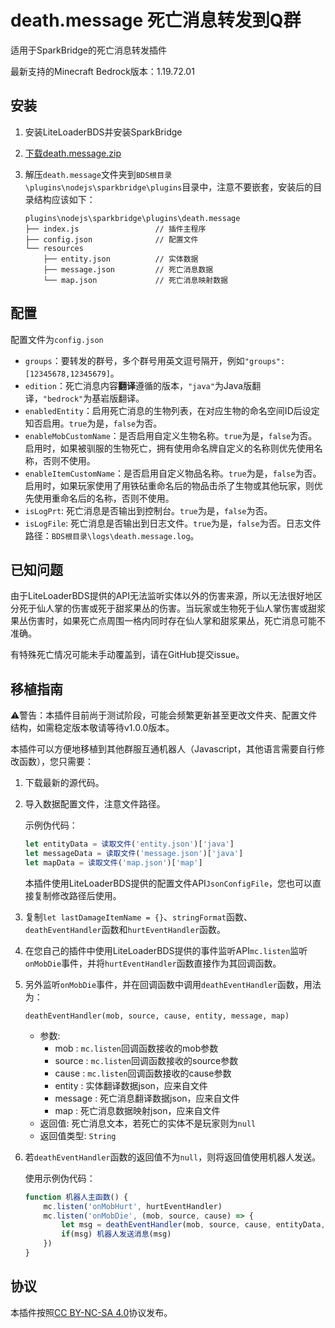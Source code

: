 # death.message 死亡消息转发到Q群

适用于SparkBridge的死亡消息转发插件

最新支持的Minecraft Bedrock版本：1.19.72.01

## 安装

1. 安装LiteLoaderBDS并安装SparkBridge

2. [下载death.message.zip](https://github.com/FtyLollipop/spark-death-message/releases)

3. 解压`death.message`文件夹到`BDS根目录\plugins\nodejs\sparkbridge\plugins`目录中，注意不要嵌套，安装后的目录结构应该如下：

   ```
   plugins\nodejs\sparkbridge\plugins\death.message
   ├── index.js                 // 插件主程序
   ├── config.json              // 配置文件
   └── resources
       ├── entity.json          // 实体数据
       ├── message.json         // 死亡消息数据
       └── map.json             // 死亡消息映射数据
   ```
   
   

## 配置

配置文件为`config.json`

- `groups`：要转发的群号，多个群号用英文逗号隔开，例如`"groups": [12345678,12345679]`。
- `edition`：死亡消息内容**翻译**遵循的版本，`"java"`为Java版翻译，`"bedrock"`为基岩版翻译。
- `enabledEntity`：启用死亡消息的生物列表，在对应生物的命名空间ID后设定知否启用。`true`为是，`false`为否。
- `enableMobCustomName`：是否启用自定义生物名称。`true`为是，`false`为否。启用时，如果被驯服的生物死亡，拥有使用命名牌自定义的名称则优先使用名称，否则不使用。
- `enableItemCustomName`：是否启用自定义物品名称。`true`为是，`false`为否。启用时，如果玩家使用了用铁砧重命名后的物品击杀了生物或其他玩家，则优先使用重命名后的名称，否则不使用。
- `isLogPrt`: 死亡消息是否输出到控制台。`true`为是，`false`为否。
- `isLogFile`: 死亡消息是否输出到日志文件。`true`为是，`false`为否。日志文件路径：`BDS根目录\logs\death.message.log`。

## 已知问题

由于LiteLoaderBDS提供的API无法监听实体以外的伤害来源，所以无法很好地区分死于仙人掌的伤害或死于甜浆果丛的伤害。当玩家或生物死于仙人掌伤害或甜浆果丛伤害时，如果死亡点周围一格内同时存在仙人掌和甜浆果丛，死亡消息可能不准确。

有特殊死亡情况可能未手动覆盖到，请在GitHub提交issue。

## 移植指南

⚠️警告：本插件目前尚于测试阶段，可能会频繁更新甚至更改文件夹、配置文件结构，如需稳定版本敬请等待v1.0.0版本。

本插件可以方便地移植到其他群服互通机器人（Javascript，其他语言需要自行修改函数），您只需要：

1. 下载最新的源代码。

2. 导入数据配置文件，注意文件路径。

   示例伪代码：

   ```javascript
   let entityData = 读取文件('entity.json')['java']
   let messageData = 读取文件('message.json')['java']
   let mapData = 读取文件('map.json')['map']
   ```

   本插件使用LiteLoaderBDS提供的配置文件API`JsonConfigFile`，您也可以直接复制修改路径后使用。

3. 复制`let lastDamageItemName = {}`、`stringFormat`函数、`deathEventHandler`函数和`hurtEventHandler`函数。

4. 在您自己的插件中使用LiteLoaderBDS提供的事件监听API`mc.listen`监听`onMobDie`事件，并将`hurtEventHandler`函数直接作为其回调函数。

5. 另外监听`onMobDie`事件，并在回调函数中调用`deathEventHandler`函数，用法为：

   `deathEventHandler(mob, source, cause, entity, message, map)`

   - 参数:
     - mob : `mc.listen`回调函数接收的mob参数
     - source : `mc.listen`回调函数接收的source参数
     - cause : `mc.listen`回调函数接收的cause参数
     - entity : 实体翻译数据json，应来自文件
     - message : 死亡消息翻译数据json，应来自文件
     - map : 死亡消息数据映射json，应来自文件
   - 返回值: 死亡消息文本，若死亡的实体不是玩家则为`null`
   - 返回值类型: `String`

6. 若`deathEventHandler`函数的返回值不为`null`，则将返回值使用机器人发送。

   使用示例伪代码：

   ```javascript
   function 机器人主函数() {
       mc.listen('onMobHurt', hurtEventHandler)
       mc.listen('onMobDie', (mob, source, cause) => {
           let msg = deathEventHandler(mob, source, cause, entityData, messageData, mapData)
           if(msg) 机器人发送消息(msg)
       })
   }
   ```

## 协议

本插件按照[CC BY-NC-SA 4.0](https://creativecommons.org/licenses/by-nc-sa/4.0/deed.zh-Hans)协议发布。
